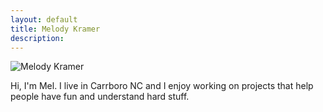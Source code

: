 ```yaml
---
layout: default
title: Melody Kramer
description:
---
```


<div class="row marketing">
	<div class="col-sm-4">
	<img  class="img-circle avatar" alt="Melody Kramer" src="img/headshot.jpg">
	</div>
	<div itemscope itemtype="http://data-vocabulary.org/Person" class="col-sm-8"></div>
	<p class="lead" markdown="1">Hi, I'm <span itemprop="name">Mel</span>. I live in Carrboro NC and I enjoy working on projects that help people have fun and understand hard stuff.
</div>
	
